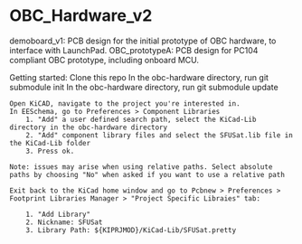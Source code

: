 # OBC_Hardware_v2
demoboard_v1: PCB design for the initial prototype of OBC hardware, to interface with LaunchPad.
OBC_prototypeA: PCB design for PC104 compliant OBC prototype, including onboard MCU.

Getting started:
    Clone this repo 
    In the obc-hardware directory, run git submodule init
    In the obc-hardware directory, run git submodule update
    
    Open KiCAD, navigate to the project you're interested in.
    In EESchema, go to Preferences > Component Libraries
        1. "Add" a user defined search path, select the KiCad-Lib directory in the obc-hardware directory
        2. "Add" component library files and select the SFUSat.lib file in the KiCad-Lib folder
        3. Press ok.

    Note: issues may arise when using relative paths. Select absolute paths by choosing "No" when asked if you want to use a relative path

    Exit back to the KiCad home window and go to Pcbnew > Preferences > Footprint Libraries Manager > "Project Specific Libraies" tab:

        1. "Add Library"
        2. Nickname: SFUSat
        3. Library Path: ${KIPRJMOD}/KiCad-Lib/SFUSat.pretty
